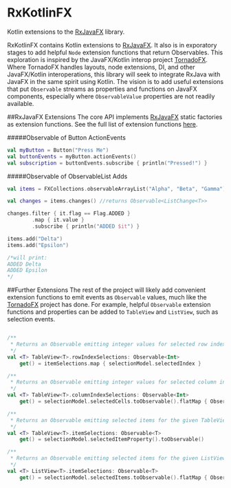 # RxKotlinFX
Kotlin extensions to the [RxJavaFX](https://github.com/ReactiveX/RxJavaFX) library.

RxKotlinFX contains Kotlin extensions to [RxJavaFX](https://github.com/ReactiveX/RxJavaFX). It also is in exporatory stages to add helpful `Node` extension functions that return Observables. This exploration is inspired by the JavaFX/Kotlin interop project [TornadoFX](https://github.com/edvin/tornadofx). Where TornadoFX handles layouts, node extensions, DI, and other JavaFX/Kotlin interoperations, this library will seek to integrate RxJava with JavaFX in the same spirit using Kotlin. The vision is to add useful extensions that put `Observable` streams as properties and functions on JavaFX components, especially where `ObservableValue` properties are not readily available. 

##RxJavaFX Extensions
The core API implements [RxJavaFX](https://github.com/ReactiveX/RxJavaFX) static factories as extension functions. See the full list of extension functions [here](https://github.com/thomasnield/RxKotlinFX/blob/master/src/main/kotlin/rx/javafx/kt/Observables.kt). 

#####Observable of Button ActionEvents
```kotlin
val myButton = Button("Press Me")
val buttonEvents = myButton.actionEvents()
val subscription = buttonEvents.subscribe { println("Pressed!") } 
```
#####Observable of ObservableList Adds
```kotlin
val items = FXCollections.observableArrayList("Alpha", "Beta", "Gamma")

val changes = items.changes() //returns Observable<ListChange<T>>

changes.filter { it.flag == Flag.ADDED }
        .map { it.value }
        .subscribe { println("ADDED $it") }

items.add("Delta")
items.add("Epsilon")

/*will print:
ADDED Delta
ADDED Epsilon
*/

```

##Further Extensions
The rest of the project will likely add convenient extension functions to emit events as `Observable` values, much like the [TornadoFX](https://github.com/edvin/tornadofx) project has done. For example, helpful `Observable` extension functions and properties can be added to `TableView` and `ListView`, such as selection events.

```kotlin

/**
 * Returns an Observable emitting integer values for selected row indexes.
 */
val <T> TableView<T>.rowIndexSelections: Observable<Int>
    get() = itemSelections.map { selectionModel.selectedIndex }

/**
 * Returns an Observable emitting integer values for selected column indexes.
 */
val <T> TableView<T>.columnIndexSelections: Observable<Int>
    get() = selectionModel.selectedCells.toObservable().flatMap { Observable.from(it).map { it.column } }

/**
 * Returns an Observable emitting selected items for the given TableView
 */
val <T> TableView<T>.itemSelections: Observable<T>
    get() = selectionModel.selectedItemProperty().toObservable()

/**
 * Returns an Observable emitting selected items for the given ListView
 */
val <T> ListView<T>.itemSelections: Observable<T>
    get() = selectionModel.selectedItems.toObservable().flatMap { Observable.from(it) }
```

